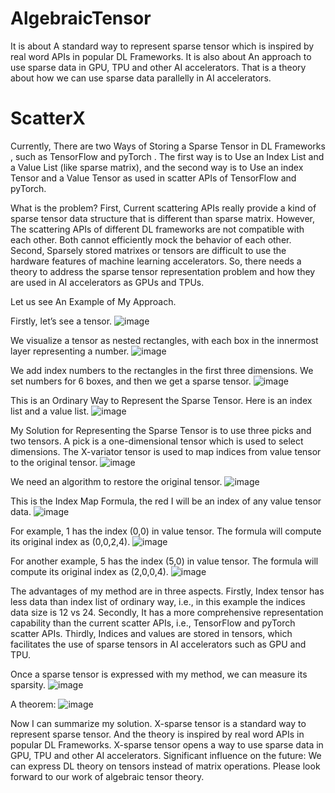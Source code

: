 # AlgebraicTensor
It is about A standard way to represent sparse tensor which is inspired by real word APIs in popular DL Frameworks.
It is also about An approach to use sparse data in GPU, TPU and other AI accelerators. That is a theory about how we can use sparse data parallelly in AI accelerators.
# ScatterX
Currently, There are two Ways of Storing a Sparse Tensor in DL Frameworks , such as TensorFlow and pyTorch . The first way is to Use an Index List and a Value List (like sparse matrix), and the second way is to Use an index Tensor and a Value Tensor as used in scatter APIs of TensorFlow and pyTorch.

What is the problem? First, Current scattering APIs really provide a kind of sparse tensor data structure that is different than sparse matrix. However, The scattering APIs of different DL frameworks are not compatible with each other. Both cannot efficiently mock the behavior of each other. Second, Sparsely stored matrixes or tensors are difficult to use the hardware features of machine learning accelerators.
So, there needs a theory to address the sparse tensor representation problem and how they are used in AI accelerators as GPUs and TPUs.

Let us see An Example of My Approach.

Firstly, let’s see a tensor.
![image](https://user-images.githubusercontent.com/55385310/132236159-cc74d1dd-3c3d-4519-b865-a8fddade6007.png)

We visualize a tensor as nested rectangles, with each box in the innermost layer representing a number.
![image](https://user-images.githubusercontent.com/55385310/132236251-0083a6f3-1d9b-42de-9377-cd92801b6a99.png)

We add index numbers to the rectangles in the first three dimensions. We set numbers for 6 boxes, and then we get a sparse tensor.
![image](https://user-images.githubusercontent.com/55385310/132236281-8fb2e4ad-e311-458c-b590-160e642f2446.png)

This is an Ordinary Way to Represent the Sparse Tensor. Here is an index list and a value list.
![image](https://user-images.githubusercontent.com/55385310/132236379-2e2f89ed-c6ec-4637-88a7-3a162304b29b.png)

My Solution for Representing the Sparse Tensor is to use three picks and two tensors. A pick is a one-dimensional tensor which is used to select dimensions. The X-variator tensor is used to map indices from value tensor to the original tensor.
![image](https://user-images.githubusercontent.com/55385310/132236442-f45fd9c4-e33b-48ff-8e40-95b29647e2b2.png)

We need an algorithm to restore the original tensor.
![image](https://user-images.githubusercontent.com/55385310/132236480-cb72a560-660b-4591-b92e-afcf2acb4dde.png)

This is the Index Map Formula, the red I will be an index of any value tensor data.
![image](https://user-images.githubusercontent.com/55385310/132236532-009242a4-2bcf-4db1-bd8b-cf38bd3daff0.png)

For example, 1 has the index (0,0) in value tensor. The formula will compute its original index as (0,0,2,4).
![image](https://user-images.githubusercontent.com/55385310/132236581-778c2a2a-761c-4fe9-9e9c-93c02980fd28.png)

For another example, 5 has the index (5,0) in value tensor. The formula will compute its original index as (2,0,0,4).
![image](https://user-images.githubusercontent.com/55385310/132236645-46f0d6cd-4049-4315-93bd-e6988334bfea.png)

The advantages of my method are in three aspects. Firstly, Index tensor has less data than index list of ordinary way, i.e., in this example the indices data size is 12 vs 24. Secondly, It has a more comprehensive representation capability than the current scatter APIs, i.e., TensorFlow and pyTorch scatter APIs. Thirdly, Indices and values are stored in tensors, which facilitates the use of sparse tensors in AI accelerators such as GPU and TPU.

Once a sparse tensor is expressed with my method, we can measure its sparsity.
![image](https://user-images.githubusercontent.com/55385310/132236683-cf602402-b42c-4f4c-9e22-a78be0421295.png)

A theorem:
![image](https://user-images.githubusercontent.com/55385310/132236764-8c69dce8-d5a7-4afb-ac5b-dd2386c170a1.png)

Now I can summarize my solution. X-sparse tensor is a standard way to represent sparse tensor. And the theory is inspired by real word APIs in popular DL Frameworks.
X-sparse tensor opens a way to use sparse data in GPU, TPU and other AI accelerators.
Significant influence on the future: We can express DL theory on tensors instead of matrix operations. Please look forward to our work of algebraic tensor theory.

